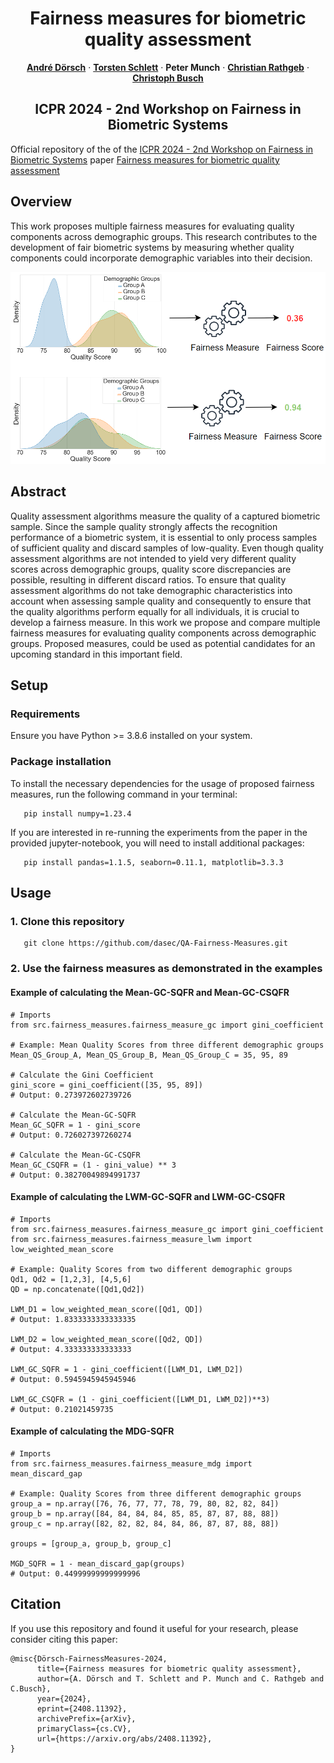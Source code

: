 <h1 align="center"> Fairness measures for biometric quality assessment</h1>
<p align="center">

  <p align="center">
   <a href="https://dasec.h-da.de/staff/andre-doersch/"><strong>André Dörsch</strong></a>
   ·
   <a href="https://dasec.h-da.de/staff/torsten-schlett/"><strong>Torsten Schlett</strong></a>
   ·
   <strong>Peter Munch</strong></a>
   ·
   <a href="https://dasec.h-da.de/staff/christian-rathgeb/"><strong>Christian Rathgeb</strong></a>
   ·
   <a href="https://www.ntnu.edu/employees/christoph.busch"><strong>Christoph Busch</strong></a>
  </p>
  
  <h2 align="center">ICPR 2024 - 2nd Workshop on Fairness in Biometric Systems</h2>
  <div align="center">
  </div>

Official repository of the of the [ICPR 2024 - 2nd Workshop on Fairness in Biometric Systems](https://sites.google.com/view/icpr2024-fairbio/home) paper [Fairness measures for biometric quality assessment](https://arxiv.org/pdf/2408.11392)

## Overview

This work proposes multiple fairness measures for evaluating quality components
across demographic groups. This research contributes to the development of fair biometric systems by measuring whether quality components could incorporate demographic variables into their decision.

<p align="center">
  <img src="figures/fairness_measure_figure.png" />
</p>

## Abstract

Quality assessment algorithms measure the quality of a captured biometric sample. Since the sample quality strongly affects the
recognition performance of a biometric system, it is essential to only
process samples of sufficient quality and discard samples of low-quality.
Even though quality assessment algorithms are not intended to yield
very different quality scores across demographic groups, quality score
discrepancies are possible, resulting in different discard ratios. To ensure
that quality assessment algorithms do not take demographic characteristics into account when assessing sample quality and consequently to
ensure that the quality algorithms perform equally for all individuals,
it is crucial to develop a fairness measure. In this work we propose and
compare multiple fairness measures for evaluating quality components
across demographic groups. Proposed measures, could be used as potential candidates for an upcoming standard in this important field.

## Setup

### Requirements

Ensure you have Python >= 3.8.6 installed on your system.

### Package installation

To install the necessary dependencies for the usage of proposed fairness measures, run the following command in your terminal:

```
   pip install numpy=1.23.4
```

If you are interested in re-running the experiments from the paper in the provided jupyter-notebook, you will need to install additional packages:

```
   pip install pandas=1.1.5, seaborn=0.11.1, matplotlib=3.3.3
```

## Usage

### 1. Clone this repository

```
   git clone https://github.com/dasec/QA-Fairness-Measures.git
```

### 2. Use the fairness measures as demonstrated in the examples

#### Example of calculating the Mean-GC-SQFR and Mean-GC-CSQFR

```
# Imports
from src.fairness_measures.fairness_measure_gc import gini_coefficient

# Example: Mean Quality Scores from three different demographic groups
Mean_QS_Group_A, Mean_QS_Group_B, Mean_QS_Group_C = 35, 95, 89

# Calculate the Gini Coefficient
gini_score = gini_coefficient([35, 95, 89])
# Output: 0.273972602739726

# Calculate the Mean-GC-SQFR
Mean_GC_SQFR = 1 - gini_score
# Output: 0.726027397260274

# Calculate the Mean-GC-CSQFR
Mean_GC_CSQFR = (1 - gini_value) ** 3
# Output: 0.38270049894991737
```

#### Example of calculating the LWM-GC-SQFR and LWM-GC-CSQFR

```
# Imports
from src.fairness_measures.fairness_measure_gc import gini_coefficient
from src.fairness_measures.fairness_measure_lwm import low_weighted_mean_score

# Example: Quality Scores from two different demographic groups
Qd1, Qd2 = [1,2,3], [4,5,6]
QD = np.concatenate([Qd1,Qd2])

LWM_D1 = low_weighted_mean_score([Qd1, QD])
# Output: 1.8333333333333335

LWM_D2 = low_weighted_mean_score([Qd2, QD])
# Output: 4.333333333333333

LWM_GC_SQFR = 1 - gini_coefficient([LWM_D1, LWM_D2])
# Output: 0.5945945945945946

LWM_GC_CSQFR = (1 - gini_coefficient([LWM_D1, LWM_D2])**3)
# Output: 0.21021459735
```

#### Example of calculating the MDG-SQFR

```
# Imports
from src.fairness_measures.fairness_measure_mdg import mean_discard_gap

# Example: Quality Scores from three different demographic groups
group_a = np.array([76, 76, 77, 77, 78, 79, 80, 82, 82, 84])
group_b = np.array([84, 84, 84, 84, 85, 85, 87, 87, 88, 88])
group_c = np.array([82, 82, 82, 84, 84, 86, 87, 87, 88, 88])

groups = [group_a, group_b, group_c]

MGD_SQFR = 1 - mean_discard_gap(groups)
# Output: 0.44999999999999996
```

## Citation

If you use this repository and found it useful for your research, please consider citing this paper:

```
@misc{Dörsch-FairnessMeasures-2024,
      title={Fairness measures for biometric quality assessment}, 
      author={A. Dörsch and T. Schlett and P. Munch and C. Rathgeb and C.Busch},
      year={2024},
      eprint={2408.11392},
      archivePrefix={arXiv},
      primaryClass={cs.CV},
      url={https://arxiv.org/abs/2408.11392}, 
}
```

